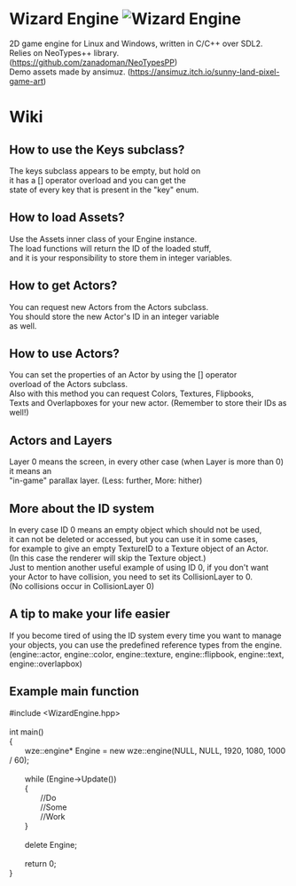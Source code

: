 # Wizard Engine ![Wizard Engine](https://github.com/zanadoman/Wizard-Engine/blob/main/Build/engine/wizard.png)

2D game engine for Linux and Windows, written in C/C++ over SDL2. \
Relies on NeoTypes++ library. (https://github.com/zanadoman/NeoTypesPP) \
Demo assets made by ansimuz. (https://ansimuz.itch.io/sunny-land-pixel-game-art)

# Wiki

## How to use the Keys subclass?

The keys subclass appears to be empty, but hold on \
it has a [] operator overload and you can get the \
state of every key that is present in the "key" enum.

## How to load Assets?

Use the Assets inner class of your Engine instance. \
The load functions will return the ID of the loaded stuff, \
and it is your responsibility to store them in integer variables.

## How to get Actors?

You can request new Actors from the Actors subclass. \
You should store the new Actor's ID in an integer variable \
as well.

## How to use Actors?

You can set the properties of an Actor by using the [] operator \
overload of the Actors subclass. \
Also with this method you can request Colors, Textures, Flipbooks, \
Texts and Overlapboxes for your new actor. (Remember to store their IDs as well!)

## Actors and Layers

Layer 0 means the screen, in every other case (when Layer is more than 0) it means an \
"in-game" parallax layer. (Less: further, More: hither)

## More about the ID system

In every case ID 0 means an empty object which should not be used, \
it can not be deleted or accessed, but you can use it in some cases, \
for example to give an empty TextureID to a Texture object of an Actor. \
(In this case the renderer will skip the Texture object.) \
Just to mention another useful example of using ID 0, if you don't want \
your Actor to have collision, you need to set its CollisionLayer to 0. \
(No collisions occur in CollisionLayer 0)

## A tip to make your life easier

If you become tired of using the ID system every time you want to manage \
your objects, you can use the predefined reference types from the engine. \
(engine::actor, engine::color, engine::texture, engine::flipbook, engine::text, engine::overlapbox)

## Example main function

#include \<WizardEngine.hpp\> \
\
int main() \
{\
&emsp;&emsp;wze::engine\* Engine = new wze::engine(NULL, NULL, 1920, 1080, 1000 / 60); \
\
&emsp;&emsp;while (Engine->Update()) \
&emsp;&emsp;{ \
&emsp;&emsp;&emsp;&emsp;//Do \
&emsp;&emsp;&emsp;&emsp;//Some \
&emsp;&emsp;&emsp;&emsp;//Work \
&emsp;&emsp;} \
\
&emsp;&emsp;delete Engine; \
\
&emsp;&emsp;return 0; \
}